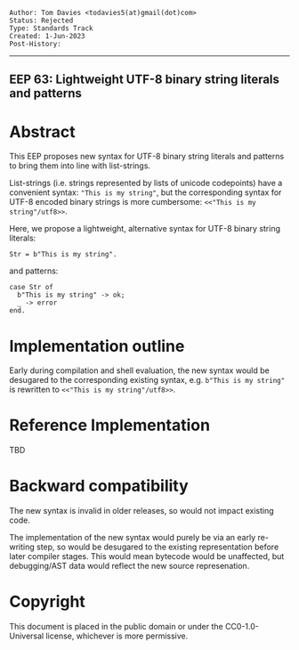     Author: Tom Davies <todavies5(at)gmail(dot)com>
    Status: Rejected
    Type: Standards Track
    Created: 1-Jun-2023
    Post-History:
****
EEP 63: Lightweight UTF-8 binary string literals and patterns
----

Abstract
========

This EEP proposes new syntax for UTF-8 binary string literals and patterns to bring them
into line with list-strings.

List-strings (i.e. strings represented by lists of unicode codepoints) have a
convenient syntax: `"This is my string"`, but the corresponding syntax for
UTF-8 encoded binary strings is more cumbersome: `<<"This is my string"/utf8>>`.

Here, we propose a lightweight, alternative syntax for UTF-8 binary string literals:

```
Str = b"This is my string".
```

and patterns:

```
case Str of
  b"This is my string" -> ok;
  _ -> error
end.
```

Implementation outline
==============

Early during compilation and shell evaluation, the new syntax would be desugared to
the corresponding existing syntax, e.g. `b"This is my string"` is rewritten to
`<<"This is my string"/utf8>>`.

Reference Implementation
========

TBD

Backward compatibility
========

The new syntax is invalid in older releases, so would not impact existing code.

The implementation of the new syntax would purely be via an early re-writing step,
so would be desugared to the existing representation before later compiler stages.
This would mean bytecode would be unaffected, but debugging/AST data would reflect
the new source represenation.

Copyright
=========

This document is placed in the public domain or under the CC0-1.0-Universal
license, whichever is more permissive.

